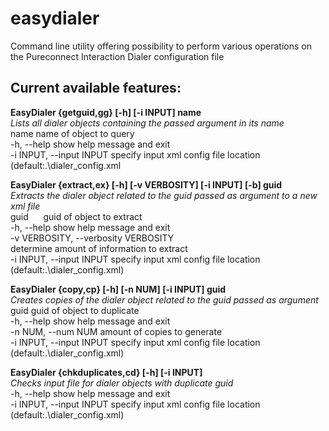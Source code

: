 # easydialer
Command line utility offering possibility to perform various operations on the Pureconnect Interaction Dialer configuration file


## Current available features:

**EasyDialer {getguid,gg} [-h] [-i INPUT] name**  
*Lists all dialer objects containing the passed argument in its name*  
  name                  	name of object to query  
  -h, --help            	show help message and exit  
  -i INPUT, --input INPUT	specify input xml config file location (default:.\dialer_config.xml  

  
**EasyDialer {extract,ex} [-h] [-v VERBOSITY] [-i INPUT] [-b] guid**  
*Extracts the dialer object related to the guid passed as argument to a new xml file*  
  guid&nbsp;&nbsp;&nbsp;&nbsp;&nbsp;&nbsp;guid of object to extract  
  -h, --help            	show help message and exit  
  -v VERBOSITY, --verbosity VERBOSITY  
							determine amount of information to extract  
  -i INPUT, --input INPUT	specify input xml config file location (default:.\dialer_config.xml)  

  
**EasyDialer {copy,cp} [-h] [-n NUM] [-i INPUT] guid**  
*Creates copies of the dialer object related to the guid passed as argument*  
  guid                  	guid of object to duplicate  
  -h, --help            	show help message and exit  
  -n NUM, --num NUM     	amount of copies to generate  
  -i INPUT, --input INPUT	specify input xml config file location (default:.\dialer_config.xml)  

  
**EasyDialer {chkduplicates,cd} [-h] [-i INPUT]**  
*Checks input file for dialer objects with duplicate guid*  
  -h, --help            	show help message and exit  
  -i INPUT, --input INPUT	specify input xml config file location (default:.\dialer_config.xml)  
